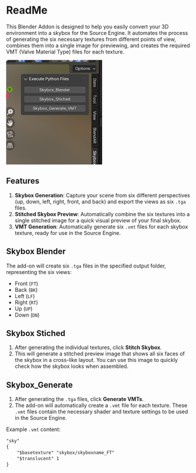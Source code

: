 
# ReadMe

This Blender Addon is designed to help you easily convert your 3D environment into a skybox for the Source Engine. It automates the process of generating the six necessary textures from different points of view, combines them into a single image for previewing, and creates the required VMT (Valve Material Type) files for each texture.

![](img/img1.png)

## Features
1. **Skybox Generation**: Capture your scene from six different perspectives (up, down, left, right, front, and back) and export the views as six `.tga` files.
2. **Stitched Skybox Preview**: Automatically combine the six textures into a single stitched image for a quick visual preview of your final skybox.
3. **VMT Generation**: Automatically generate six `.vmt` files for each skybox texture, ready for use in the Source Engine.


## Skybox Blender

The add-on will create six `.tga` files in the specified output folder, representing the six views:
   - Front (`FT`)
   - Back (`BK`)
   - Left (`LF`)
   - Right (`RT`)
   - Up (`UP`)
   - Down (`DN`)


## Skybox Stiched

1. After generating the individual textures, click **Stitch Skybox**.
2. This will generate a stitched preview image that shows all six faces of the skybox in a cross-like layout. You can use this image to quickly check how the skybox looks when assembled.


## Skybox_Generate

1. After generating the `.tga` files, click **Generate VMTs**.
2. The add-on will automatically create a `.vmt` file for each texture. These `.vmt` files contain the necessary shader and texture settings to be used in the Source Engine.

Example `.vmt` content:

```plaintext
"sky"
{
    "$basetexture" "skybox/skyboxname_FT"
    "$translucent" 1
}
```


